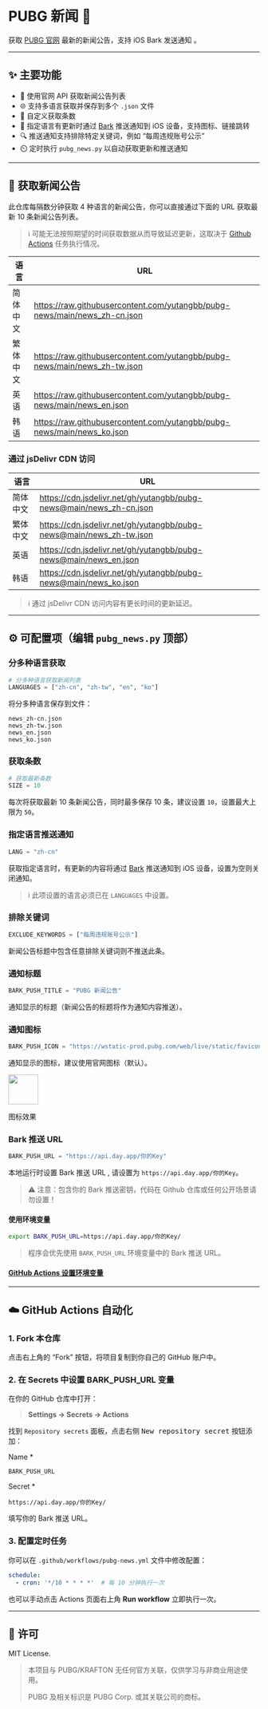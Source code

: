 # PUBG 新闻 📢

获取 [PUBG 官网](https://pubg.com/news) 最新的新闻公告，支持 iOS Bark 发送通知 。


---

## ✨ 主要功能

- 🔗 使用官网 API 获取新闻公告列表
- 🌐 支持多语言获取并保存到多个 `.json` 文件
- 🔢 自定义获取条数
- 📲 指定语言有更新时通过 [Bark](https://github.com/Finb/Bark) 推送通知到 iOS 设备，支持图标、链接跳转
- 🔍 推送通知支持排除特定关键词，例如 “每周违规账号公示”
- ⏲️ 定时执行 `pubg_news.py` 以自动获取更新和推送通知


---

## 📢 获取新闻公告

此仓库每隔数分钟获取 4 种语言的新闻公告，你可以直接通过下面的 URL 获取最新 10 条新闻公告列表。

> ℹ️ 可能无法按照期望的时间获取数据从而导致延迟更新，这取决于 [Github Actions](https://github.com/yutangbb/pubg-news/actions) 任务执行情况。


| 语言   | URL                                                                       |
| ---- | ------------------------------------------------------------------------- |
| 简体中文 | https://raw.githubusercontent.com/yutangbb/pubg-news/main/news_zh-cn.json |
| 繁体中文 | https://raw.githubusercontent.com/yutangbb/pubg-news/main/news_zh-tw.json |
| 英语   | https://raw.githubusercontent.com/yutangbb/pubg-news/main/news_en.json    |
| 韩语   | https://raw.githubusercontent.com/yutangbb/pubg-news/main/news_ko.json    |

### 通过 jsDelivr CDN 访问
| 语言   | URL                                                                 |
| ---- | ------------------------------------------------------------------- |
| 简体中文 | https://cdn.jsdelivr.net/gh/yutangbb/pubg-news@main/news_zh-cn.json |
| 繁体中文 | https://cdn.jsdelivr.net/gh/yutangbb/pubg-news@main/news_zh-tw.json |
| 英语   | https://cdn.jsdelivr.net/gh/yutangbb/pubg-news@main/news_en.json    |
| 韩语   | https://cdn.jsdelivr.net/gh/yutangbb/pubg-news@main/news_ko.json    |

> ℹ️ 通过 jsDelivr CDN 访问内容有更长时间的更新延迟。


---

## ⚙️ 可配置项（编辑 `pubg_news.py` 顶部）

### 分多种语言获取

```python
# 分多种语言获取新闻列表
LANGUAGES = ["zh-cn", "zh-tw", "en", "ko"]
```
将分多种语言保存到文件：
```
news_zh-cn.json
news_zh-tw.json
news_en.json
news_ko.json
```

### 获取条数
```python
# 获取最新条数
SIZE = 10
```
每次将获取最新 10 条新闻公告，同时最多保存 10 条，建议设置 `10`，设置最大上限为 `50`。

### 指定语言推送通知
```python
LANG = "zh-cn"
```
获取指定语言时，有更新的内容将通过 [Bark](https://github.com/Finb/Bark) 推送通知到 iOS 设备，设置为空则关闭通知。
> ℹ️ 此项设置的语言必须已在 `LANGUAGES` 中设置。

### 排除关键词
```python
EXCLUDE_KEYWORDS = ["每周违规账号公示"]
```
新闻公告标题中包含任意排除关键词则不推送此条。

### 通知标题
```python
BARK_PUSH_TITLE = "PUBG 新闻公告"  
```
通知显示的标题（新闻公告的标题将作为通知内容推送）。

### 通知图标
```python
BARK_PUSH_ICON = "https://wstatic-prod.pubg.com/web/live/static/favicons/apple-icon-180x180.png"  
```
通知显示的图标，建议使用官网图标（默认）。

<img src="https://wstatic-prod.pubg.com/web/live/static/favicons/apple-icon-180x180.png" width="60" />

图标效果

### Bark 推送 URL
```python
BARK_PUSH_URL = "https://api.day.app/你的Key"
```
本地运行时设置 Bark 推送 URL , 请设置为 `https://api.day.app/你的Key`。

> ⚠️ 注意：包含你的 Bark 推送密钥，代码在 Github 仓库或任何公开场景请勿设置！

#### 使用环境变量
```bash
export BARK_PUSH_URL=https://api.day.app/你的Key/
```
> 程序会优先使用 `BARK_PUSH_URL` 环境变量中的 Bark 推送 URL。

#### [GitHub Actions 设置环境变量](#2-在-secrets-中设置-bark_push_url-变量)

---

## ☁️ GitHub Actions 自动化

### 1. Fork 本仓库
点击右上角的 “Fork” 按钮，将项目复制到你自己的 GitHub 账户中。

### 2. 在 Secrets 中设置 BARK_PUSH_URL 变量

在你的 GitHub 仓库中打开：

> **Settings → Secrets → Actions**

找到 `Repository secrets` 面板，点击右侧 <kbd>New repository secret</kbd> 按钮添加：

Name *
```
BARK_PUSH_URL
```
Secret *
```
https://api.day.app/你的Key/
```
填写你的 Bark 推送 URL。

### 3. 配置定时任务

你可以在 `.github/workflows/pubg-news.yml` 文件中修改配置：

```yaml
schedule:
  - cron: '*/10 * * * *'  # 每 10 分钟执行一次
```

也可以手动点击 Actions 页面右上角 **Run workflow** 立即执行一次。

---

## 📝 许可

MIT License.  

> 本项目与 PUBG/KRAFTON 无任何官方关联，仅供学习与非商业用途使用。
> 
> PUBG 及相关标识是 PUBG Corp. 或其关联公司的商标。
